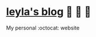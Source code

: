 [leyla's blog](http://leylakapi.github.io/)  :tada: :car: :dash:
=================== 

My personal :octocat: website
